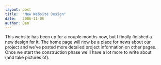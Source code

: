```yaml
---
layout: post
title:  "New Website Design"
date:   2006-11-06
author: Ben
---
```


<p>This website has been up for a couple months now, but I finally finished a new design for it.  The home page will now be a place for news about our project and we&#39;ve posted more detailed project information on other pages.  Once we start the construction phase we&#39;ll have a lot more to write about (and take pictures of).</p>

